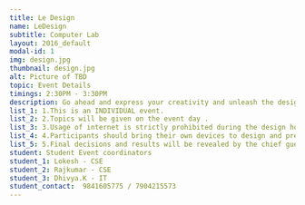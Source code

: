 ```yaml
---
title: Le Design
name: LeDesign
subtitle: Computer Lab
layout: 2016_default
modal-id: 1
img: design.jpg
thumbnail: design.jpg
alt: Picture of TBD
topic: Event Details
timings: 2:30PM - 3:30PM
description: Go ahead and express your creativity and unleash the designer within you to create wonderful works on the subject given to you.
list_1: 1.This is an INDIVIDUAL event.
list_2: 2.Topics will be given on the event day .                                                                
list_3: 3.Usage of internet is strictly prohibited during the design hours.                                            
list_4: 4.Participants should bring their own devices to design and present their posters.                           
list_5: 5.Final decisions and results will be revealed by the chief guest.                                                                                                                  
student: Student Event coordinators
student_1: Lokesh - CSE             
student_2: Rajkumar - CSE
student_3: Dhivya.K - IT          
student_contact:  9841605775 / 7904215573
---
```


